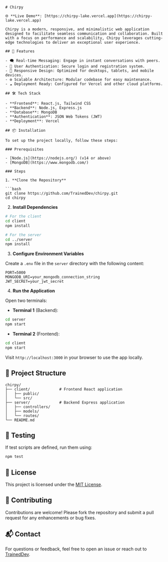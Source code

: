 ```
# Chirpy

🌐 **Live Demo**: [https://chirpy-lake.vercel.app](https://chirpy-lake.vercel.app)

Chirpy is a modern, responsive, and minimalistic web application designed to facilitate seamless communication and collaboration. Built with a focus on performance and scalability, Chirpy leverages cutting-edge technologies to deliver an exceptional user experience.

## 🚀 Features

- 🗨️ Real-time Messaging: Engage in instant conversations with peers.
- 🔐 User Authentication: Secure login and registration system.
- 📱 Responsive Design: Optimized for desktops, tablets, and mobile devices.
- ⚙️ Scalable Architecture: Modular codebase for easy maintenance.
- ☁️ Deployment Ready: Configured for Vercel and other cloud platforms.

## 🛠️ Tech Stack

- **Frontend**: React.js, Tailwind CSS
- **Backend**: Node.js, Express.js
- **Database**: MongoDB
- **Authentication**: JSON Web Tokens (JWT)
- **Deployment**: Vercel

## 📦 Installation

To set up the project locally, follow these steps:

### Prerequisites

- [Node.js](https://nodejs.org/) (v14 or above)
- [MongoDB](https://www.mongodb.com/)

### Steps

1. **Clone the Repository**

```bash
git clone https://github.com/TrainedDev/chirpy.git
cd chirpy
```

2. **Install Dependencies**

```bash
# For the client
cd client
npm install

# For the server
cd ../server
npm install
```

3. **Configure Environment Variables**

Create a `.env` file in the `server` directory with the following content:

```env
PORT=5000
MONGODB_URI=your_mongodb_connection_string
JWT_SECRET=your_jwt_secret
```

4. **Run the Application**

Open two terminals:

- **Terminal 1** (Backend):

```bash
cd server
npm start
```

- **Terminal 2** (Frontend):

```bash
cd client
npm start
```

Visit `http://localhost:3000` in your browser to use the app locally.

## 📁 Project Structure

```
chirpy/
├── client/             # Frontend React application
│   ├── public/
│   └── src/
├── server/             # Backend Express application
│   ├── controllers/
│   ├── models/
│   └── routes/
└── README.md
```

## 🧪 Testing

If test scripts are defined, run them using:

```bash
npm test
```

## 📄 License

This project is licensed under the [MIT License](LICENSE).

## 🤝 Contributing

Contributions are welcome! Please fork the repository and submit a pull request for any enhancements or bug fixes.

## 📬 Contact

For questions or feedback, feel free to open an issue or reach out to [TrainedDev](https://github.com/TrainedDev).
```
